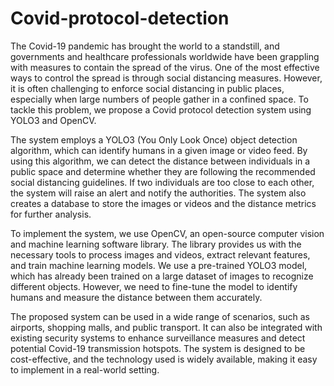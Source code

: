# Covid-protocol-detection

The Covid-19 pandemic has brought the world to a standstill, and governments and healthcare professionals worldwide have been grappling with measures to contain the spread of the virus. One of the most effective ways to control the spread is through social distancing measures. However, it is often challenging to enforce social distancing in public places, especially when large numbers of people gather in a confined space. To tackle this problem, we propose a Covid protocol detection system using YOLO3 and OpenCV.


The system employs a YOLO3 (You Only Look Once) object detection algorithm, which can identify humans in a given image or video feed. By using this algorithm, we can detect the distance between individuals in a public space and determine whether they are following the recommended social distancing guidelines. If two individuals are too close to each other, the system will raise an alert and notify the authorities. The system also creates a database to store the images or videos and the distance metrics for further analysis.


To implement the system, we use OpenCV, an open-source computer vision and machine learning software library. The library provides us with the necessary tools to process images and videos, extract relevant features, and train machine learning models. We use a pre-trained YOLO3 model, which has already been trained on a large dataset of images to recognize different objects. However, we need to fine-tune the model to identify humans and measure the distance between them accurately.


The proposed system can be used in a wide range of scenarios, such as airports, shopping malls, and public transport. It can also be integrated with existing security systems to enhance surveillance measures and detect potential Covid-19 transmission hotspots. The system is designed to be cost-effective, and the technology used is widely available, making it easy to implement in a real-world setting.
